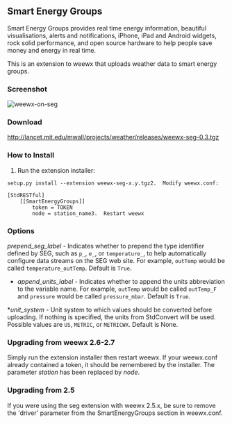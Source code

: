 ## Smart Energy Groups

Smart Energy Groups provides real time energy information, beautiful visualisations, alerts and notifications, iPhone, iPad and Android widgets, rock solid performance, and open source hardware to help people save money and energy in real time.

This is an extension to weewx that uploads weather data to smart energy groups.

### Screenshot
![weewx-on-seg](http://lancet.mit.edu/mwall/projects/weather/weewx-on-seg.png)

### Download

http://lancet.mit.edu/mwall/projects/weather/releases/weewx-seg-0.3.tgz

### How to Install

1.  Run the extension installer:

`setup.py install --extension weewx-seg-x.y.tgz2.  Modify weewx.conf:`
~~~~
[StdRESTful]
    [[SmartEnergyGroups]]
        token = TOKEN
        node = station_name3.  Restart weewx
~~~~
### Options

_prepend_seg_label_ - Indicates whether to prepend the type identifier defined by SEG, such as `p_`, `e_`, or `temperature_`, to help automatically configure data streams on the SEG web site.  For example, `outTemp` would be called `temperature_outTemp`.  Default is `True`.

* _append_units_label_ - Indicates whether to append the units abbreviation to the variable name.  For example, `outTemp` would be called `outTemp_F` and `pressure` would be called `pressure_mbar`.  Default is `True`.

*_unit_system_ - Unit system to which values should be converted before uploading.  If nothing is specified, the units from StdConvert will be used.  Possible values are `US`, `METRIC`, or `METRICWX`.  Default is None.

### Upgrading from weewx 2.6-2.7

Simply run the extension installer then restart weewx.  If your weewx.conf already contained a token, it should be remembered by the installer.  The parameter _station_ has been replaced by _node_.

### Upgrading from 2.5

If you were using the seg extension with weewx 2.5.x, be sure to remove the 'driver' parameter from the SmartEnergyGroups section in weewx.conf.